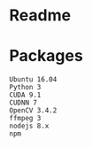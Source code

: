 # Readme

# Packages
	Ubuntu 16.04
	Python 3
	CUDA 9.1
	CUDNN 7
	OpenCV 3.4.2
	ffmpeg 3
	nodejs 8.x
	npm
